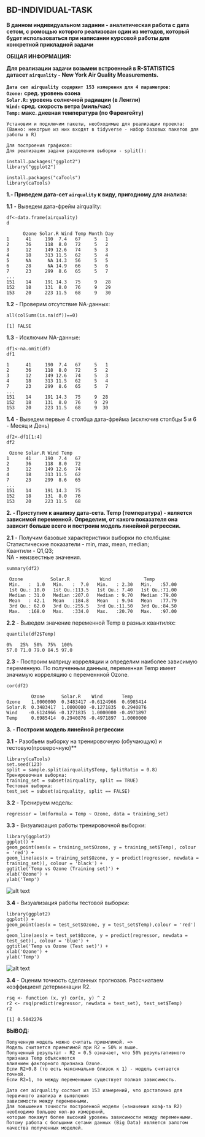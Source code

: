 ## **BD-INDIVIDUAL-TASK**

**В данном индивидуальном задании - аналитическая работа с дата сетом,
с ромощью которого реализован один из методов, который будет использоваться при написании курсовой работы для конкретной прикладной задачи**

**ОБЩАЯ ИНФОРМАЦИЯ:**
 
**Для реализации задачи возьмем встроенный в R-STATISTICS                                                                                   
датасет ```airquality``` - New York Air Quality Measurements.**

**```Дата сет airquality содержит 153 измерения для 4 параметров```:                                                                            
```Ozone:```   сред. уровень озона                                                                                                                
```Solar.R:``` уровень солнечной радиации (в Ленгли)                                                                                             
```Wind:```    сред. скорость ветра       (миль/час)                                                                                                
```Temp:```    макс. дневная температура  (по Фаренгейту)**

```
Установим и подключим пакеты, необходимые для реализации проекта:
(Важно: некотрые из них входят в tidyverse - набор базовых пакетов для работы в R)

Для построения графиков:
Для реализации задачи разделения выборки - split():

install.packages("ggplot2")
library("ggplot2")

install.packages("caTools")
library(caTools)
```

**1.- Приведем дата-сет ```airquality``` к виду, пригодному для анализа:**

**1.1** - Выведем дата-фрейм airquality:
```
df<-data.frame(airquality)
d
```
```
      Ozone Solar.R Wind Temp Month Day
1      41     190  7.4   67     5   1
2      36     118  8.0   72     5   2
3      12     149 12.6   74     5   3
4      18     313 11.5   62     5   4
5      NA      NA 14.3   56     5   5
6      28      NA 14.9   66     5   6
7      23     299  8.6   65     5   7
...
151    14     191 14.3   75     9   28
152    18     131  8.0   76     9   29
153    20     223 11.5   68     9   30
```

**1.2** - Проверим отсутствие NA-данных:
```
all(colSums(is.na(df))==0)
```
```
[1] FALSE
```

**1.3** - Исключим NA-данные:
```
df1<-na.omit(df)
df1
```
```
1      41     190  7.4   67     5   1
2      36     118  8.0   72     5   2
3      12     149 12.6   74     5   3
4      18     313 11.5   62     5   4
7      23     299  8.6   65     5   7
...
151    14     191 14.3   75     9  28
152    18     131  8.0   76     9  29
153    20     223 11.5   68     9  30
```

**1.4** - Выведем первые 4 столбца дата-фрейма
(исключив столбцы 5 и 6 - Месяц и День)
```
df2<-df1[1:4]
df2
```
```
 Ozone Solar.R Wind Temp
1      41     190  7.4   67
2      36     118  8.0   72
3      12     149 12.6   74
4      18     313 11.5   62
7      23     299  8.6   65
...
151    14     191 14.3   75
152    18     131  8.0   76
153    20     223 11.5   68
```


**2. -  Приступим к анализу дата-сета.
      Temp (температура) - является зависимой переменной.
      Определим, от какого показателя она зависит больше всего и построим модель линейной регрессии.**

**2.1** - Получим базовые характеристики выборки по столбцам:
Cтатистические показатели - 
min, max, mean, median;                                                                                                          
Квантили - Q1,Q3;                                                                                             
NA - неизвестные значения.
```
summary(df2)
```
```
 Ozone          Solar.R           Wind            Temp      
 Min.   :  1.0   Min.   :  7.0   Min.   : 2.30   Min.   :57.00  
 1st Qu.: 18.0   1st Qu.:113.5   1st Qu.: 7.40   1st Qu.:71.00  
 Median : 31.0   Median :207.0   Median : 9.70   Median :79.00  
 Mean   : 42.1   Mean   :184.8   Mean   : 9.94   Mean   :77.79  
 3rd Qu.: 62.0   3rd Qu.:255.5   3rd Qu.:11.50   3rd Qu.:84.50  
 Max.   :168.0   Max.   :334.0   Max.   :20.70   Max.   :97.00
```

**2.2** - Выведем значение переменной Temp в разных квантилях:
```
quantile(df2$Temp)
```
```
0%   25%  50%  75%  100% 
57.0 71.0 79.0 84.5 97.0 
```

**2.3** - Построим матрицу корреляции и определим наиболее зависимую переменную.
По полученным данным, 
переменная Temp имеет значимую корреляцию с переменнной Ozone.
```
cor(df2)
```
```
         Ozone      Solar.R    Wind       Temp
Ozone    1.0000000  0.3483417 -0.6124966  0.6985414
Solar.R  0.3483417  1.0000000 -0.1271835  0.2940876
Wind    -0.6124966 -0.1271835  1.0000000 -0.4971897
Temp     0.6985414  0.2940876 -0.4971897  1.0000000
```

**3. - Построим модель линейной регрессии**

**3.1** - Разобьем выборку на тренировочную (обучающую) и тестовую(проверочную)**
```
library(caTools)
set.seed(123)
split = sample.split(airquality$Temp, SplitRatio = 0.8)
Тренировочная выборка:
training_set = subset(airquality, split == TRUE)
Тестовая выборка:
test_set = subset(airquality, split == FALSE)
```
**3.2** - Тренируем модель:
```
regressor = lm(formula = Temp ~ Ozone, data = training_set)
```
**3.3** - Визуализация работы тренировочной выборки:
```
library(ggplot2)
ggplot() + 
geom_point(aes(x = training_set$Ozone, y = training_set$Temp), colour = 'red') + 
geom_line(aes(x = training_set$Ozone, y = predict(regressor, newdata = training_set)), colour = 'black') +
ggtitle('Temp vs Ozone (Training set)') +
xlab('Ozone') +
ylab('Temp')
```
![alt text](https://github.com/Lime-Fox/Big_DataCourseKNU/blob/master/BD-INDIVIDUAL-TASK%20(LR-1).png)

**3.4** - Визуализация работы тестовой выборки:
```
library(ggplot2)
ggplot() + 
geom_point(aes(x = test_set$Ozone, y = test_set$Temp),colour = 'red') +
geom_line(aes(x = test_set$Ozone, y = predict(regressor, newdata = test_set)), colour = 'blue') +
ggtitle('Temp vs Ozone (Test set)') +
xlab('Ozone') +
ylab('Temp')
```
![alt text](https://github.com/Lime-Fox/Big_DataCourseKNU/blob/master/BD-INDIVIDUAL-TASK%20(LR-2).png)

**3.4** - Оценим точность сделанных прогнозов. 
Рассчиатаем коэффициент детерминации R2.
```
rsq <- function (x, y) cor(x, y) ^ 2
r2 <- rsq(predict(regressor, newdata = test_set), test_set$Temp)
r2
```
```
[1] 0.5042276
```

**ВЫВОД:**
```
Полученную модель можно считать приемлимой. => 
Модель считается приемлимой при R2 = 50% и выше.
Полученный результат - R2 = 0.5 означает, что 50% результативного признака Temp объясняется 
влиянием факторного признака Ozone.
Если R2>0.8 (то есть максимально близок к 1) - модель считается точной.
Если R2=1, то между переменными существует полная зависимость.

Дата сет airquality состоит из 153 измерений, что достаточно для первичного анализа и выявления 
зависимости между переменными.
Для повышения точности построенной модели (=значения коэф-та R2) необходимо большее кол-во измерений,
которые покажут более высокий уровень зависимости между переменными.
Потому работа с большими сетами данных (Big Data) является залогом качества полученных моделей.
```
